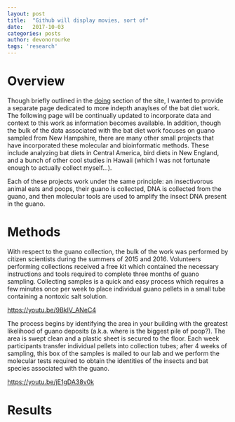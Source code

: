 ```yaml
---
layout: post
title:  "Github will display movies, sort of"
date:   2017-10-03
categories: posts
author: devonorourke
tags: 'research'
---
```


# Overview

Though briefly outlined in the [doing](http://www.outermostlab.com/doing/) section of the site, I wanted to provide a separate page dedicated to more indepth anaylses of the bat diet work. The following page will be continually updated to incorporate data and context to this work as information becomes available. In addition, though the bulk of the data associated with the bat diet work focuses on guano sampled from New Hampshire, there are many other small projects that have incorporated these molecular and bioinformatic methods. These include analyzing bat diets in Central America, bird diets in New England, and a bunch of other cool studies in Hawaii (which I was not fortunate enough to actually collect myself...).  

Each of these projects work under the same principle: an insectivorous animal eats and poops, their guano is collected, DNA is collected from the guano, and then molecular tools are used to amplify the insect DNA present in the guano.

# Methods

With respect to the guano collection, the bulk of the work was performed by citizen scientists during the summers of 2015 and 2016. Volunteers performing collections received a free kit which contained the necessary instructions and tools required to complete three months of guano sampling. Collecting samples is a quick and easy process which requires a few minutes once per week to place individual guano pellets in a small tube containing a nontoxic salt solution.  

https://youtu.be/9BkIV_ANeC4

The process begins by identifying the area in your building with the greatest likelihood of guano deposits (a.k.a. where is the biggest pile of poop?). The area is swept clean and a plastic sheet is secured to the floor. Each week participants transfer individual pellets into collection tubes; after 4 weeks of sampling, this box of the samples is mailed to our lab and we perform the molecular tests required to obtain the identities of the insects and bat species associated with the guano.

https://youtu.be/jE1gDA38v0k

# Results
